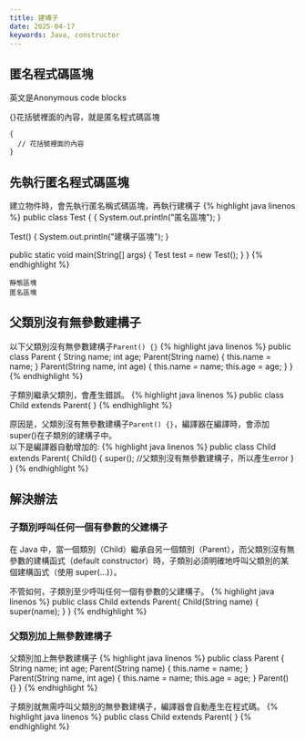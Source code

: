 ```yaml
---
title: 建構子
date: 2025-04-17
keywords: Java, constructor
---
```

## 匿名程式碼區塊

英文是Anonymous code blocks

{}花括號裡面的內容，就是匿名程式碼區塊
```
{
  // 花括號裡面的內容
}
```

## 先執行匿名程式碼區塊
建立物件時，會先執行匿名稱式碼區塊，再執行建構子
{% highlight java linenos %}
public class Test {
  {
    System.out.println("匿名區塊");
  }

  Test() {
    System.out.println("建構子區塊");
  }

  public static void main(String[] args) {
    Test test = new Test();
  }
}
{% endhighlight %}
```
靜態區塊
匿名區塊
```

## 父類別沒有無參數建構子
以下父類別沒有無參數建構子`Parent() {}`
{% highlight java linenos %}
public class Parent {
  String name;
  int age;
  Parent(String name) {
    this.name = name;
  }
  Parent(String name, int age) {
    this.name = name;
    this.age = age;
  }
}
{% endhighlight %}

子類別繼承父類別，會產生錯誤。
{% highlight java linenos %}
public class Child extends Parent{
}
{% endhighlight %}

原因是，父類別沒有無參數建構子`Parent() {}`，編譯器在編譯時，會添加super()在子類別的建構子中。  
以下是編譯器自動增加的:
{% highlight java linenos %}
public class Child extends Parent{
  Child() {
    super();  //父類別沒有無參數建構子，所以產生error
  }
}
{% endhighlight %}

## 解決辦法

### 子類別呼叫任何一個有參數的父建構子
在 Java 中，當一個類別（Child）繼承自另一個類別（Parent），而父類別沒有無參數的建構函式（default constructor）時，子類別必須明確地呼叫父類別的某個建構函式（使用 super(...)）。

不管如何，子類別至少呼叫任何一個有參數的父建構子。
{% highlight java linenos %}
public class Child extends Parent{
  Child(String name) {
    super(name);
  }
}
{% endhighlight %}

### 父類別加上無參數建構子
父類別加上無參數建構子
{% highlight java linenos %}
public class Parent {
  String name;
  int age;
  Parent(String name) {
    this.name = name;
  }
  Parent(String name, int age) {
    this.name = name;
    this.age = age;
  }
  Parent() {}
}
{% endhighlight %}

子類別就無需呼叫父類別的無參數建構子，編譯器會自動產生在程式碼。
{% highlight java linenos %}
public class Child extends Parent{
}
{% endhighlight %}